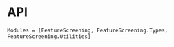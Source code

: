 # API

```@autodocs
Modules = [FeatureScreening, FeatureScreening.Types, FeatureScreening.Utilities]
```
